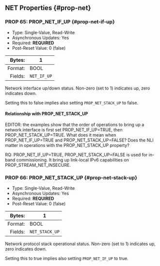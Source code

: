 ## NET Properties {#prop-net}

### PROP 65: PROP_NET_IF_UP  {#prop-net-if-up}

* Type: Single-Value, Read-Write
* Asynchronous Updates: Yes
* Required: **REQUIRED**
* Post-Reset Value: 0 (false)

Bytes:  |    1
-------:|-------------
Format: | BOOL
Fields: | `NET_IF_UP`

Network interface up/down status. Non-zero (set to 1) indicates up, zero indicates down.

Setting this to false implies also setting `PROP_NET_STACK_UP` to false.

#### Relationship with PROP_NET_STACK_UP

EDITOR: the examples show that the order of operations to bring up a network interface is first set PROP_NET_IF_UP=TRUE, then PROP_NET_STACK_UP=TRUE. What does it mean when PROP_NET_IF_UP=TRUE and PROP_NET_STACK_UP=FALSE? Does the NLI matter in operations with the PROP_NET_STACK_UP property?

RQ: PROP_NET_IF_UP=TRUE, PROP_NET_STACK_UP=FALSE is used for in-band commissioning.
It bring up link-local IPv6 capabilities on PROP_STREAM_NET_INSECURE.

### PROP 66: PROP_NET_STACK_UP  {#prop-net-stack-up}

* Type: Single-Value, Read-Write
* Asynchronous Updates: Yes
* Required: **REQUIRED**
* Post-Reset Value: 0 (false)

Bytes:  |    1
-------:|-------------
Format: | BOOL
Fields: | `NET_STACK_UP`

Network protocol stack operational status. Non-zero (set to 1) indicates up, zero indicates down.

Setting this to true implies also setting `PROP_NET_IF_UP` to true.
